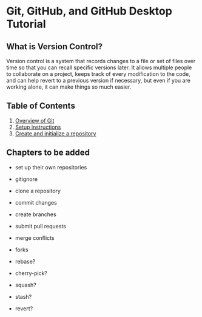 # Git, GitHub, and GitHub Desktop Tutorial

## What is Version Control?

Version control is a system that records changes to a file or set of files over time so that you can recall specific versions later. It allows multiple people to collaborate on a project, keeps track of every modification to the code, and can help revert to a previous version if necessary, but even if you are working alone, it can make things so much easier.

## Table of Contents

1. [Overview of Git](1-basics.md)
1. [Setup instructions](2-setup.md)
2. [Create and initialize a repository](3-init-repo.md)

## Chapters to be added

- set up their own repositories
- gitignore
- clone a repository
- commit changes
- create branches
- submit pull requests
- merge conflicts
- forks


- rebase?
- cherry-pick?
- squash?
- stash?
- revert?
